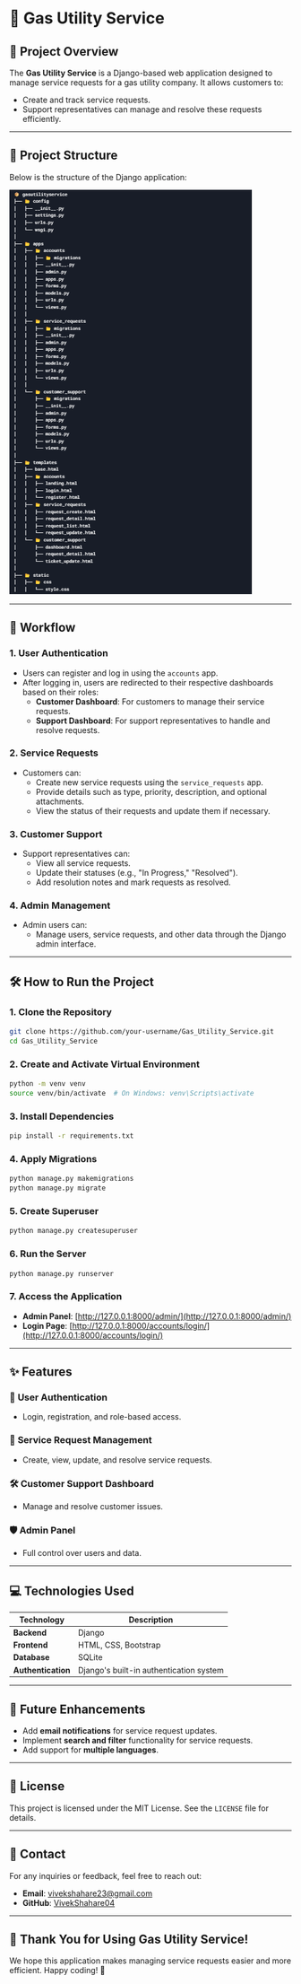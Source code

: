 # 🚀 Gas Utility Service

## 🌟 Project Overview
The **Gas Utility Service** is a Django-based web application designed to manage service requests for a gas utility company. It allows customers to:
- Create and track service requests.
- Support representatives can manage and resolve these requests efficiently.

---

## 📂 Project Structure

Below is the structure of the Django application:

![Project Structure](gasutilityservice/assets/project_structure.png)

---

## 🔄 Workflow

### 1. **User Authentication**
- Users can register and log in using the `accounts` app.
- After logging in, users are redirected to their respective dashboards based on their roles:
  - **Customer Dashboard**: For customers to manage their service requests.
  - **Support Dashboard**: For support representatives to handle and resolve requests.

### 2. **Service Requests**
- Customers can:
  - Create new service requests using the `service_requests` app.
  - Provide details such as type, priority, description, and optional attachments.
  - View the status of their requests and update them if necessary.

### 3. **Customer Support**
- Support representatives can:
  - View all service requests.
  - Update their statuses (e.g., "In Progress," "Resolved").
  - Add resolution notes and mark requests as resolved.

### 4. **Admin Management**
- Admin users can:
  - Manage users, service requests, and other data through the Django admin interface.

---

## 🛠️ How to Run the Project

### 1. **Clone the Repository**
```bash
git clone https://github.com/your-username/Gas_Utility_Service.git
cd Gas_Utility_Service
```

### 2. **Create and Activate Virtual Environment**
```bash
python -m venv venv
source venv/bin/activate  # On Windows: venv\Scripts\activate
```

### 3. **Install Dependencies**
```bash
pip install -r requirements.txt
```

### 4. **Apply Migrations**
```bash
python manage.py makemigrations
python manage.py migrate
```

### 5. **Create Superuser**
```bash
python manage.py createsuperuser
```

### 6. **Run the Server**
```bash
python manage.py runserver
```

### 7. **Access the Application**
- **Admin Panel**: [http://127.0.0.1:8000/admin/](http://127.0.0.1:8000/admin/)
- **Login Page**: [http://127.0.0.1:8000/accounts/login/](http://127.0.0.1:8000/accounts/login/)

---

## ✨ Features

### 🔑 **User Authentication**
- Login, registration, and role-based access.

### 📝 **Service Request Management**
- Create, view, update, and resolve service requests.

### 🛠️ **Customer Support Dashboard**
- Manage and resolve customer issues.

### 🛡️ **Admin Panel**
- Full control over users and data.

---

## 💻 Technologies Used

| **Technology** | **Description** |
|-----------------|-----------------|
| **Backend**     | Django          |
| **Frontend**    | HTML, CSS, Bootstrap |
| **Database**    | SQLite          |
| **Authentication** | Django's built-in authentication system |

---

## 🚀 Future Enhancements

- Add **email notifications** for service request updates.
- Implement **search and filter** functionality for service requests.
- Add support for **multiple languages**.

---

## 📜 License

This project is licensed under the MIT License. See the `LICENSE` file for details.

---

## 📧 Contact

For any inquiries or feedback, feel free to reach out:
- **Email**: vivekshahare23@gmail.com
- **GitHub**: [VivekShahare04](https://github.com/VivekShahare04)

---

## 🎉 Thank You for Using Gas Utility Service!
We hope this application makes managing service requests easier and more efficient. Happy coding! 🚀


